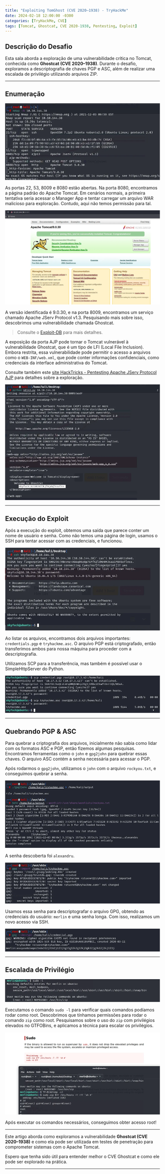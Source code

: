 ```yaml
---
title: "Exploiting TomGhost (CVE 2020–1938) - TryHackMe"
date: 2024-02-18 12:00:00 -0300
categories: [TryHackMe, CVE]
tags: [Tomcat, Ghostcat, CVE 2020-1938, Pentesting, Exploit]
---
```


## Descrição do Desafio

Esta sala aborda a exploração de uma vulnerabilidade crítica no Tomcat, conhecida como **Ghostcat (CVE 2020–1938)**. Durante o desafio, exploramos a descriptografia de chaves PGP e ASC, além de realizar uma escalada de privilégio utilizando arquivos ZIP.

---

## Enumeração

![Imagem de enumeração](images/CVE-2020-1938/1.png)

As portas 22, 53, 8009 e 8080 estão abertas. Na porta 8080, encontramos a página padrão do Apache Tomcat. Em cenários normais, a primeira tentativa seria acessar o Manager App e tentar carregar um arquivo WAR malicioso para exploração. Contudo, aqui não temos permissão para tal.

![Imagem de Tomcat](images/CVE-2020-1938/2.png)

A versão identificada é 9.0.30, e na porta 8009, encontramos um serviço chamado Apache JServ Protocol v1.3. Pesquisando mais sobre isso, descobrimos uma vulnerabilidade chamada Ghostcat.

> Consulte o [Exploit-DB](https://www.exploit-db.com/exploits/48143) para mais detalhes.

A exposição da porta AJP pode tornar o Tomcat vulnerável à vulnerabilidade Ghostcat, que é um tipo de LFI (Local File Inclusion). Embora restrita, essa vulnerabilidade pode permitir o acesso a arquivos como o `WEB-INF/web.xml`, que pode conter informações confidenciais, como credenciais da interface administrativa do Tomcat.

Consulte também este [site HackTricks - Pentesting Apache JServ Protocol AJP](https://hacktricks.boitatech.com.br/pentesting/8009-pentesting-apache-jserv-protocol-ajp) para detalhes sobre a exploração.

![Imagem da vulnerabilidade](images/CVE-2020-1938/3.png)

---

## Execução do Exploit

Após a execução do exploit, obtemos uma saída que parece conter um nome de usuário e senha. Como não temos uma página de login, usamos o SSH para tentar acessar com as credenciais, e funcionou.

![Imagem da execução](images/CVE-2020-1938/4.png)

Ao listar os arquivos, encontramos dois arquivos importantes: `credentials.pgp` e `tryhackme.asc`. O arquivo PGP está criptografado, então transferimos ambos para nossa máquina para proceder com a descriptografia.

Utilizamos SCP para a transferência, mas também é possível usar o SimpleHttpServer do Python.

![Imagem de transferência](images/CVE-2020-1938/5.png)

---

## Quebrando PGP & ASC

Para quebrar a criptografia dos arquivos, inicialmente não sabia como lidar com os formatos ASC e PGP, então fizemos algumas pesquisas. Encontramos ferramentas como o `john` e `gpg2john` para quebrar essas chaves. O arquivo ASC contém a senha necessária para acessar o PGP.

Após rodarmos o `gpg2john`, utilizamos o `john` com o arquivo `rockyou.txt`, e conseguimos quebrar a senha.

![Imagem de quebra de senha](images/CVE-2020-1938/6.png)

A senha descoberta foi `alexandru`.

![Imagem de senha](images/CVE-2020-1938/7.png)

Usamos essa senha para descriptografar o arquivo GPG, obtendo as credenciais do usuário: `merlin` e uma senha longa. Com isso, realizamos um novo acesso via SSH.

![Imagem de acesso](images/CVE-2020-1938/8.png)

---

## Escalada de Privilégio

![Imagem de escalada de privilégio](images/CVE-2020-1938/10.png)

Executamos o comando `sudo -l` para verificar quais comandos podíamos rodar como root. Descobrimos que tínhamos permissões para rodar o comando `zip` como root. Pesquisamos sobre o uso do `zip` com privilégios elevados no GTFOBins, e aplicamos a técnica para escalar os privilégios.

![Imagem de escalada](images/CVE-2020-1938/11.png)

Após executar os comandos necessários, conseguimos obter acesso root!

---

Este artigo aborda como exploramos a vulnerabilidade **Ghostcat (CVE 2020–1938)** e como ela pode ser utilizada em testes de penetração para comprometer sistemas com o Apache Tomcat. 

Espero que tenha sido útil para entender melhor o CVE Ghostcat e como ele pode ser explorado na prática.

---
